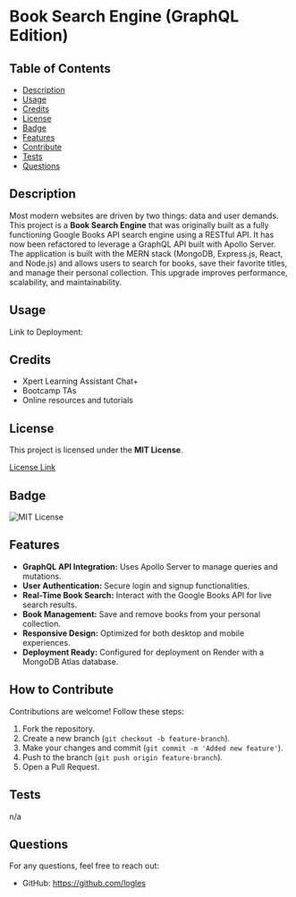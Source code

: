 # Book Search Engine (GraphQL Edition)

## Table of Contents

- [Description](#description)
- [Usage](#usage)
- [Credits](#credits)
- [License](#license)
- [Badge](#badge)
- [Features](#features)
- [Contribute](#contribute)
- [Tests](#tests)
- [Questions](#questions)

## Description

Most modern websites are driven by two things: data and user demands. This project is a **Book Search Engine** that was originally built as a fully functioning Google Books API search engine using a RESTful API. It has now been refactored to leverage a GraphQL API built with Apollo Server. The application is built with the MERN stack (MongoDB, Express.js, React, and Node.js) and allows users to search for books, save their favorite titles, and manage their personal collection. This upgrade improves performance, scalability, and maintainability.

## Usage

Link to Deployment:

## Credits

- Xpert Learning Assistant Chat+
- Bootcamp TAs
- Online resources and tutorials

## License

This project is licensed under the **MIT License**.

[License Link](https://opensource.org/licenses/MIT)

## Badge

![MIT License](https://img.shields.io/badge/License-MIT-yellow.svg)

## Features

- **GraphQL API Integration:** Uses Apollo Server to manage queries and mutations.
- **User Authentication:** Secure login and signup functionalities.
- **Real-Time Book Search:** Interact with the Google Books API for live search results.
- **Book Management:** Save and remove books from your personal collection.
- **Responsive Design:** Optimized for both desktop and mobile experiences.
- **Deployment Ready:** Configured for deployment on Render with a MongoDB Atlas database.

## How to Contribute

Contributions are welcome! Follow these steps:

1. Fork the repository.
2. Create a new branch (`git checkout -b feature-branch`).
3. Make your changes and commit (`git commit -m 'Added new feature'`).
4. Push to the branch (`git push origin feature-branch`).
5. Open a Pull Request.

## Tests

n/a

## Questions

For any questions, feel free to reach out:

- GitHub: https://github.com/logles
